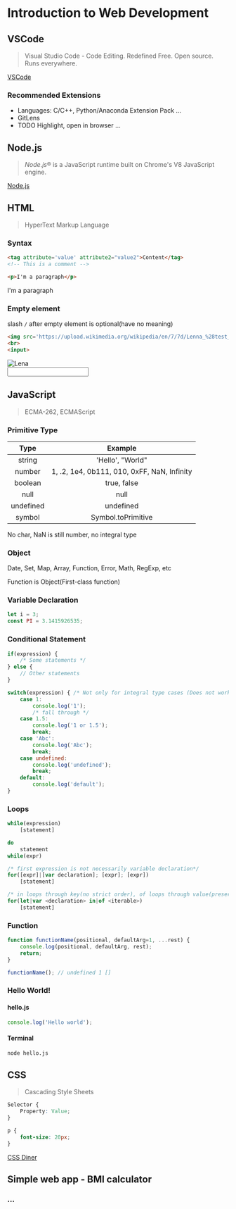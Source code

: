 # Introduction to Web Development

## VSCode
> Visual Studio Code - Code Editing. Redefined
> Free. Open source. Runs everywhere.

[VSCode](https://code.visualstudio.com/)

### Recommended Extensions

- Languages: C/C++, Python/Anaconda Extension Pack ...
- GitLens
- TODO Highlight, open in browser ...


## Node.js
> *Node*.*js*® is a JavaScript runtime built on Chrome's V8 JavaScript engine.

[Node.js](https://nodejs.org/en/)

## HTML
> HyperText Markup Language

### Syntax
```html
<tag attribute='value' attribute2="value2">Content</tag>
<!-- This is a comment -->

<p>I'm a paragraph</p>
```
<p>I'm a paragraph</p>

### Empty element
slash `/` after empty element is optional(have no meaning)
```html
<img src='https://upload.wikimedia.org/wikipedia/en/7/7d/Lenna_%28test_image%29.png' alt='Lena'>
<br>
<input>
```
<img src='https://upload.wikimedia.org/wikipedia/en/7/7d/Lenna_%28test_image%29.png' alt='Lena'>
<br>
<input>

## JavaScript
> ECMA-262, ECMAScript

###  Primitive Type
|   Type    |                   Example                   |
| :-------: | :-----------------------------------------: |
|  string   |              'Hello', "World"               |
|  number   | 1, .2, 1e4, 0b111, 010, 0xFF, NaN, Infinity |
|  boolean  |                 true, false                 |
|   null    |                    null                     |
| undefined |                  undefined                  |
|  symbol   |             Symbol.toPrimitive              |

No char, NaN is still number, no integral type

### Object
Date, Set, Map, Array, Function, Error, Math, RegExp, etc

Function is Object(First-class function)

### Variable Declaration
```javascript
let i = 3;
const PI = 3.1415926535;
```

### Conditional Statement
```javascript
if(expression) {
    /* Some statements */
} else {
    // Other statements
}

switch(expression) { /* Not only for integral type cases (Does not work for array literal)*/
    case 1:
        console.log('1');
        /* fall through */
    case 1.5:
        console.log('1 or 1.5');
        break;
    case 'Abc':
        console.log('Abc');
        break;
    case undefined:
        console.log('undefined');
        break;
    default:
        console.log('default');
}
```

### Loops
```javascript
while(expression)
    [statement]

do
    statement
while(expr)

/* first expression is not necessarily variable declaration*/
for([expr]|[var declaration]; [expr]; [expr])
    [statement]

/* in loops through key(no strict order), of loops through value(preserves order)*/
for(let|var <declaration> in|of <iterable>)
    [statement]
```

### Function
```javascript
function functionName(positional, defaultArg=1, ...rest) {
	console.log(positional, defaultArg, rest);
    return;
}

functionName(); // undefined 1 []
```

### Hello World!

#### hello.js
```javascript
console.log('Hello world');
```
#### Terminal
```bash
node hello.js
```

## CSS
> Cascading Style Sheets

```css
Selector {
    Property: Value;
}

p {
    font-size: 20px;
}
```

[CSS Diner](https://flukeout.github.io/)

## Simple web app - BMI calculator
### ...